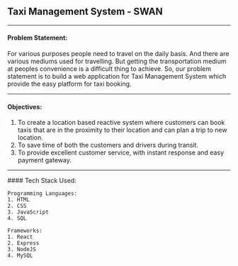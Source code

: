 ## Taxi Management System - SWAN

<hr>

#### Problem Statement:
For various purposes people need to travel on the daily basis. And there are various mediums used for travelling. But getting the transportation medium at peoples convenience is a difficult thing to achieve. So, our problem statement is to build a web application for Taxi Management System which provide the easy platform for taxi booking.
<hr>

#### Objectives:
1. To create a location based reactive system where customers can book taxis that are in the proximity to their location and can plan a trip to new location.
2. To save time of both the customers and drivers during transit.
3. To provide excellent customer service, with instant response and easy payment gateway.

<hr>
#### Tech Stack Used:

```
Programming Languages:
1. HTML 
2. CSS
3. JavaScript
4. SQL

Frameworks:
1. React
2. Express
3. NodeJS
4. MySQL

```
